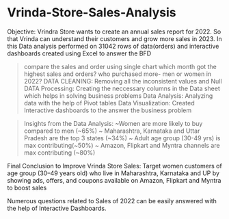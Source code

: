# Vrinda-Store-Sales-Analysis
Objective: Vrindra Store wants to create an annual sales report for 2022. So that Vrinda can understand their customers and grow more sales in 2023.
In this Data analysis performed on 31042 rows of data(orders) and interactive dashboards created using Excel to answer the BFD
>compare the sales and order using single chart
>which month got the highest sales and orders?
>who purchased more- men or women in 2022?
DATA CLEANING: Removing all the inconsistent values and Null
DATA Processing: Creating the neccessary columns in the Data sheet which helps in solving business problems
Data Analysis: Analyzing data with the help of Pivot tables
Data Visualization: Created Interactive dashboards to the answer the business problem

>Insights from the Data Analysis:
~Women are more likely to buy compared to men (~65%)
~ Maharashtra, Karnataka and Uttar Pradesh are the top 3 states (~34%)
~ Adult age group (30-49 yrs) is max contributing(~50%)
~ Amazon, Flipkart and Myntra channels are max contributing (~80%)

Final Conclusion to Improve Vrinda Store Sales:
Target women customers of age group (30–49 years old) who live in Maharashtra, Karnataka and UP by showing ads, offers, and coupons available on Amazon, Flipkart and Myntra to boost sales

Numerous  questions related to Sales of 2022 can be easily answered with the help of Interactive Dashboards.
